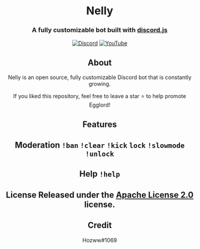<h1 align="center">
  <br>
  Nelly
  <br>
</h1>

<h3 align=center>A fully customizable bot built with <a href=https://github.com/discordjs/discord.js>discord.js</a></h3>


<div align=center>


[![Discord](https://img.shields.io/discord/792957761494712360.svg?label=&logo=discord&logoColor=ffffff&color=7389D8&labelColor=6A7EC2)](https://discord.gg/qrJU8amZFz) [![YouTube](https://img.shields.io/badge/YouTube⠀-FF0000?style=flat&logo=youtube&logoColor)](https://www.youtube.com/channel/UCoeP9FXbTZ6h-szYe12hFJw)


</p>


## About

Nelly is an open source, fully customizable Discord bot that is constantly growing.

If you liked this repository, feel free to leave a star ⭐ to help promote Egglord!

## Features 
## **Moderation**  `!ban`  `!clear`  `!kick`  `lock`  `!slowmode`  `!unlock`

## **Help** `!help`

## License Released under the [Apache License 2.0](https://github.com/Hozwe/Nelly/blob/main/LICENSE) license.

## Credit

Hozww#1069 
